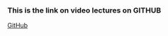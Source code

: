 ### This is the link on video lectures on GITHUB
[GitHub](https://www.youtube.com/playlist?list=PL5-da3qGB5IBLMp7LtN8Nc3Efd4hJq0kD)
